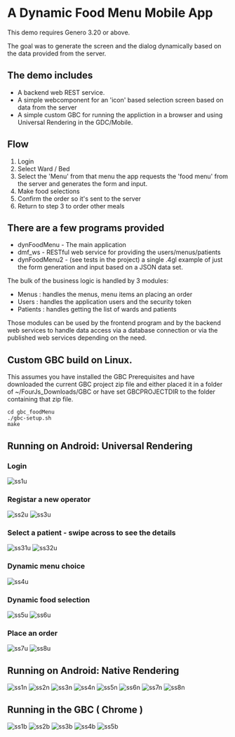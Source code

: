 # A Dynamic Food Menu Mobile App
This demo requires Genero 3.20 or above.

The goal was to generate the screen and the dialog dynamically based on the data provided from the server.

## The demo includes
* A backend web REST service.
* A simple webcomponent for an 'icon' based selection screen based on data from the server
* A simple custom GBC for running the appliction in a browser and using Universal Rendering in the GDC/Mobile.

## Flow
1. Login
2. Select Ward / Bed
3. Select the 'Menu'  from that menu the app requests the 'food menu' from the server and generates the form and input.
4. Make food selections
5. Confirm the order so it's sent to the server
6. Return to step 3 to order other meals

## There are a few programs provided
* dynFoodMenu - The main application
* dmf_ws - RESTful web service for providing the users/menus/patients
* dynFoodMenu2 - (see tests in the project) a single .4gl example of just the form generation and input based on a JSON data set.

The bulk of the business logic is handled by 3 modules:
* Menus : handles the menus, menu items an placing an order
* Users : handles the application users and the security token
* Patients : handles getting the list of wards and patients

Those modules can be used by the frontend program and by the backend web services to handle data access via a database connection or via the published web services depending on the need.

## Custom GBC build on Linux.
This assumes you have installed the GBC Prerequisites and have downloaded the current GBC project zip file and either placed it in a folder of ~/FourJs_Downloads/GBC or have set GBCPROJECTDIR to the folder containing that zip file.
```
cd gbc_foodMenu
./gbc-setup.sh
make
```

## Running on Android: Universal Rendering

### Login
![ss1u](https://github.com/neilm-fourjs/dynFoodMenu/raw/master/screenshots/ss1ur.png "SS1UR")
### Registar a new operator
![ss2u](https://github.com/neilm-fourjs/dynFoodMenu/raw/master/screenshots/ss2ur.png "SS2UR")
![ss3u](https://github.com/neilm-fourjs/dynFoodMenu/raw/master/screenshots/ss3ur.png "SS3UR")
### Select a patient - swipe across to see the details
![ss31u](https://github.com/neilm-fourjs/dynFoodMenu/raw/master/screenshots/ss31ur.png "SS31UR")
![ss32u](https://github.com/neilm-fourjs/dynFoodMenu/raw/master/screenshots/ss32ur.png "SS32UR")
### Dynamic menu choice
![ss4u](https://github.com/neilm-fourjs/dynFoodMenu/raw/master/screenshots/ss4ur.png "SS4UR")
### Dynamic food selection
![ss5u](https://github.com/neilm-fourjs/dynFoodMenu/raw/master/screenshots/ss5ur.png "SS5UR")
![ss6u](https://github.com/neilm-fourjs/dynFoodMenu/raw/master/screenshots/ss6ur.png "SS5UR")
### Place an order
![ss7u](https://github.com/neilm-fourjs/dynFoodMenu/raw/master/screenshots/ss7ur.png "SS7UR")
![ss8u](https://github.com/neilm-fourjs/dynFoodMenu/raw/master/screenshots/ss8ur.png "SS8UR")

## Running on Android: Native Rendering
![ss1n](https://github.com/neilm-fourjs/dynFoodMenu/raw/master/screenshots/ss1nat.png "SS1NAT")
![ss2n](https://github.com/neilm-fourjs/dynFoodMenu/raw/master/screenshots/ss2nat.png "SS2NAT")
![ss3n](https://github.com/neilm-fourjs/dynFoodMenu/raw/master/screenshots/ss3nat.png "SS3NAT")
![ss4n](https://github.com/neilm-fourjs/dynFoodMenu/raw/master/screenshots/ss4nat.png "SS4NAT")
![ss5n](https://github.com/neilm-fourjs/dynFoodMenu/raw/master/screenshots/ss5nat.png "SS5NAT")
![ss6n](https://github.com/neilm-fourjs/dynFoodMenu/raw/master/screenshots/ss6nat.png "SS6NAT")
![ss7n](https://github.com/neilm-fourjs/dynFoodMenu/raw/master/screenshots/ss7nat.png "SS7NAT")
![ss8n](https://github.com/neilm-fourjs/dynFoodMenu/raw/master/screenshots/ss8nat.png "SS8NAT")

## Running in the GBC ( Chrome )
![ss1b](https://github.com/neilm-fourjs/dynFoodMenu/raw/master/screenshots/ss1gbc.png "SS1B")
![ss2b](https://github.com/neilm-fourjs/dynFoodMenu/raw/master/screenshots/ss2gbc.png "SS2B")
![ss3b](https://github.com/neilm-fourjs/dynFoodMenu/raw/master/screenshots/ss3gbc.png "SS3B")
![ss4b](https://github.com/neilm-fourjs/dynFoodMenu/raw/master/screenshots/ss4gbc.png "SS4B")
![ss5b](https://github.com/neilm-fourjs/dynFoodMenu/raw/master/screenshots/ss5gbc.png "SS5B")
